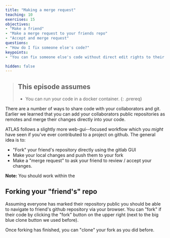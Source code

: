 ```yaml
---
title: "Making a merge request"
teaching: 10
exercises: 15
objectives:
- "Make a friend"
- "Make a merge request to your friends repo"
- "Accept and merge request"
questions:
- "How do I fix someone else's code?"
keypoints:
- "You can fix someone else's code without direct edit rights to their repository"

hidden: false
---
```


> ## This episode assumes
>
> - You can run your code in a docker container.
{: .prereq}

There are a number of ways to share code with your collaborators and
git. Earlier we learned that you can add your collaborators public
repositories as remotes and merge their changes directly into your
code.

ATLAS follows a slightly more web-gui--focused workflow which you
_might_ have seen if you've ever contributed to a project on
github. The general idea is to:

- "Fork" your friend's repository directly using the gitlab GUI
- Make your local changes and push them to your fork
- Make a "merge request" to ask your friend to review / accept your
  changes.

**Note:** You should work within the

## Forking your "friend's" repo

Assuming everyone has marked their repository public you should be
able to navigate to friend's github repository via your browser. You
can "fork" if their code by clicking the "fork" button on the upper
right (next to the big blue clone button we used before).

Once forking has finished, you can "clone" your fork as you did
before.
